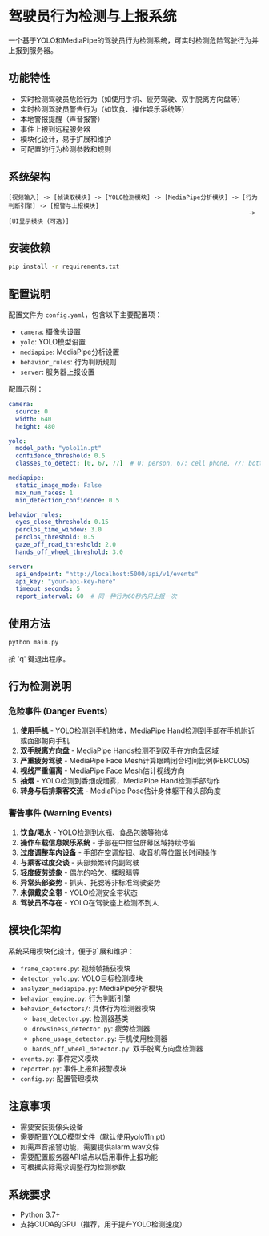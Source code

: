 # 驾驶员行为检测与上报系统

一个基于YOLO和MediaPipe的驾驶员行为检测系统，可实时检测危险驾驶行为并上报到服务器。

## 功能特性

- 实时检测驾驶员危险行为（如使用手机、疲劳驾驶、双手脱离方向盘等）
- 实时检测驾驶员警告行为（如饮食、操作娱乐系统等）
- 本地警报提醒（声音报警）
- 事件上报到远程服务器
- 模块化设计，易于扩展和维护
- 可配置的行为检测参数和规则

## 系统架构

```
[视频输入] -> [帧读取模块] -> [YOLO检测模块] -> [MediaPipe分析模块] -> [行为判断引擎] -> [报警与上报模块]
                                                                   -> [UI显示模块 (可选)]
```

## 安装依赖

```bash
pip install -r requirements.txt
```

## 配置说明

配置文件为 `config.yaml`，包含以下主要配置项：

- `camera`: 摄像头设置
- `yolo`: YOLO模型设置
- `mediapipe`: MediaPipe分析设置
- `behavior_rules`: 行为判断规则
- `server`: 服务器上报设置

配置示例：
```yaml
camera:
  source: 0
  width: 640
  height: 480

yolo:
  model_path: "yolo11n.pt"
  confidence_threshold: 0.5
  classes_to_detect: [0, 67, 77]  # 0: person, 67: cell phone, 77: bottle

mediapipe:
  static_image_mode: False
  max_num_faces: 1
  min_detection_confidence: 0.5

behavior_rules:
  eyes_close_threshold: 0.15
  perclos_time_window: 3.0
  perclos_threshold: 0.5
  gaze_off_road_threshold: 2.0
  hands_off_wheel_threshold: 3.0

server:
  api_endpoint: "http://localhost:5000/api/v1/events"
  api_key: "your-api-key-here"
  timeout_seconds: 5
  report_interval: 60  # 同一种行为60秒内只上报一次
```

## 使用方法

```bash
python main.py
```

按 'q' 键退出程序。

## 行为检测说明

### 危险事件 (Danger Events)

1. **使用手机** - YOLO检测到手机物体，MediaPipe Hand检测到手部在手机附近或面部朝向手机
2. **双手脱离方向盘** - MediaPipe Hands检测不到双手在方向盘区域
3. **严重疲劳驾驶** - MediaPipe Face Mesh计算眼睛闭合时间比例(PERCLOS)
4. **视线严重偏离** - MediaPipe Face Mesh估计视线方向
5. **抽烟** - YOLO检测到香烟或烟雾，MediaPipe Hand检测手部动作
6. **转身与后排乘客交流** - MediaPipe Pose估计身体躯干和头部角度

### 警告事件 (Warning Events)

1. **饮食/喝水** - YOLO检测到水瓶、食品包装等物体
2. **操作车载信息娱乐系统** - 手部在中控台屏幕区域持续停留
3. **过度调整车内设备** - 手部在空调旋钮、收音机等位置长时间操作
4. **与乘客过度交谈** - 头部频繁转向副驾驶
5. **轻度疲劳迹象** - 偶尔的哈欠、揉眼睛等
6. **异常头部姿势** - 抓头、托腮等非标准驾驶姿势
7. **未佩戴安全带** - YOLO检测安全带状态
8. **驾驶员不存在** - YOLO在驾驶座上检测不到人

## 模块化架构

系统采用模块化设计，便于扩展和维护：

- `frame_capture.py`: 视频帧捕获模块
- `detector_yolo.py`: YOLO目标检测模块
- `analyzer_mediapipe.py`: MediaPipe分析模块
- `behavior_engine.py`: 行为判断引擎
- `behavior_detectors/`: 具体行为检测器模块
  - `base_detector.py`: 检测器基类
  - `drowsiness_detector.py`: 疲劳检测器
  - `phone_usage_detector.py`: 手机使用检测器
  - `hands_off_wheel_detector.py`: 双手脱离方向盘检测器
- `events.py`: 事件定义模块
- `reporter.py`: 事件上报和报警模块
- `config.py`: 配置管理模块

## 注意事项

- 需要安装摄像头设备
- 需要配置YOLO模型文件（默认使用yolo11n.pt）
- 如需声音报警功能，需要提供alarm.wav文件
- 需要配置服务器API端点以启用事件上报功能
- 可根据实际需求调整行为检测参数

## 系统要求

- Python 3.7+
- 支持CUDA的GPU（推荐，用于提升YOLO检测速度）